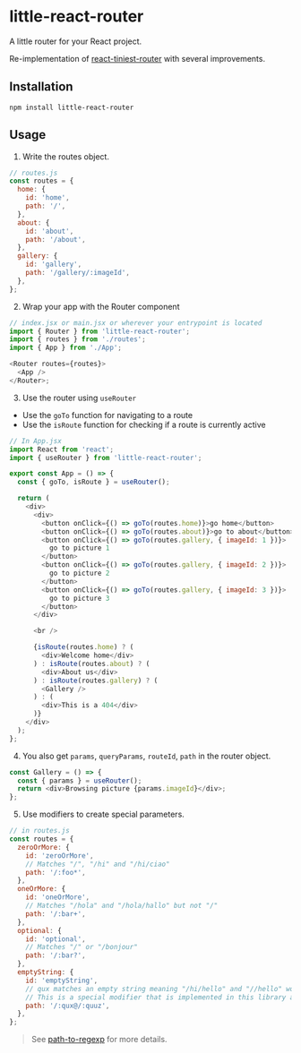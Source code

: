 # little-react-router

A little router for your React project.

Re-implementation of [react-tiniest-router](https://github.com/kitze/react-tiniest-router) with several improvements.

## Installation

```
npm install little-react-router
```

## Usage

1. Write the routes object.

```js
// routes.js
const routes = {
  home: {
    id: 'home',
    path: '/',
  },
  about: {
    id: 'about',
    path: '/about',
  },
  gallery: {
    id: 'gallery',
    path: '/gallery/:imageId',
  },
};
```

2. Wrap your app with the Router component

```js
// index.jsx or main.jsx or wherever your entrypoint is located
import { Router } from 'little-react-router';
import { routes } from './routes';
import { App } from './App';

<Router routes={routes}>
  <App />
</Router>;
```

3. Use the router using `useRouter`

- Use the `goTo` function for navigating to a route
- Use the `isRoute` function for checking if a route is currently active

```js
// In App.jsx
import React from 'react';
import { useRouter } from 'little-react-router';

export const App = () => {
  const { goTo, isRoute } = useRouter();

  return (
    <div>
      <div>
        <button onClick={() => goTo(routes.home)}>go home</button>
        <button onClick={() => goTo(routes.about)}>go to about</button>
        <button onClick={() => goTo(routes.gallery, { imageId: 1 })}>
          go to picture 1
        </button>
        <button onClick={() => goTo(routes.gallery, { imageId: 2 })}>
          go to picture 2
        </button>
        <button onClick={() => goTo(routes.gallery, { imageId: 3 })}>
          go to picture 3
        </button>
      </div>

      <br />

      {isRoute(routes.home) ? (
        <div>Welcome home</div>
      ) : isRoute(routes.about) ? (
        <div>About us</div>
      ) : isRoute(routes.gallery) ? (
        <Gallery />
      ) : (
        <div>This is a 404</div>
      )}
    </div>
  );
};
```

4. You also get `params`, `queryParams`, `routeId`, `path` in the router object.

```js
const Gallery = () => {
  const { params } = useRouter();
  return <div>Browsing picture {params.imageId}</div>;
};
```

5. Use modifiers to create special parameters.

```js
// in routes.js
const routes = {
  zeroOrMore: {
    id: 'zeroOrMore',
    // Matches "/", "/hi" and "/hi/ciao"
    path: '/:foo*',
  },
  oneOrMore: {
    id: 'oneOrMore',
    // Matches "/hola" and "/hola/hallo" but not "/"
    path: '/:bar+',
  },
  optional: {
    id: 'optional',
    // Matches "/" or "/bonjour"
    path: '/:bar?',
  },
  emptyString: {
    id: 'emptyString',
    // qux matches an empty string meaning "/hi/hello" and "//hello" would both match
    // This is a special modifier that is implemented in this library and not in `path-to-regexp`
    path: '/:qux@/:quuz',
  },
};
```

> See [path-to-regexp](https://github.com/pillarjs/path-to-regexp) for more details.
